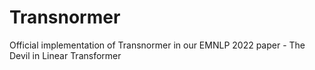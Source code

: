 # Transnormer
Official implementation of Transnormer in our EMNLP 2022 paper - The Devil in Linear Transformer
